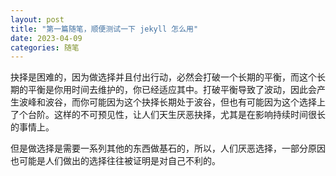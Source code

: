 ```yaml
---
layout: post
title: "第一篇随笔，顺便测试一下 jekyll 怎么用"
date: 2023-04-09
categories: 随笔
---
```


​		抉择是困难的，因为做选择并且付出行动，必然会打破一个长期的平衡，而这个长期的平衡是你用时间去维护的，你已经适应其中。打破平衡导致了波动，因此会产生波峰和波谷，而你可能因为这个抉择长期处于波谷，但也有可能因为这个选择上了个台阶。这样的不可预见性，让人们天生厌恶抉择，尤其是在影响持续时间很长的事情上。

​		但是做选择是需要一系列其他的东西做基石的，所以，人们厌恶选择，一部分原因也可能是人们做出的选择往往被证明是对自己不利的。
